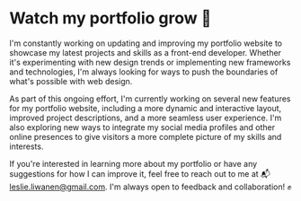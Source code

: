 # Watch my portfolio grow 🌱
I'm constantly working on updating and improving my portfolio website to showcase my latest projects and skills as a front-end developer. Whether it's experimenting with new design trends or implementing new frameworks and technologies, I'm always looking for ways to push the boundaries of what's possible with web design.

As part of this ongoing effort, I'm currently working on several new features for my portfolio website, including a more dynamic and interactive layout, improved project descriptions, and a more seamless user experience. I'm also exploring new ways to integrate my social media profiles and other online presences to give visitors a more complete picture of my skills and interests.

If you're interested in learning more about my portfolio or have any suggestions for how I can improve it, feel free to reach out to me at 📬leslie.liwanen@gmail.com. I'm always open to feedback and collaboration! ✊

